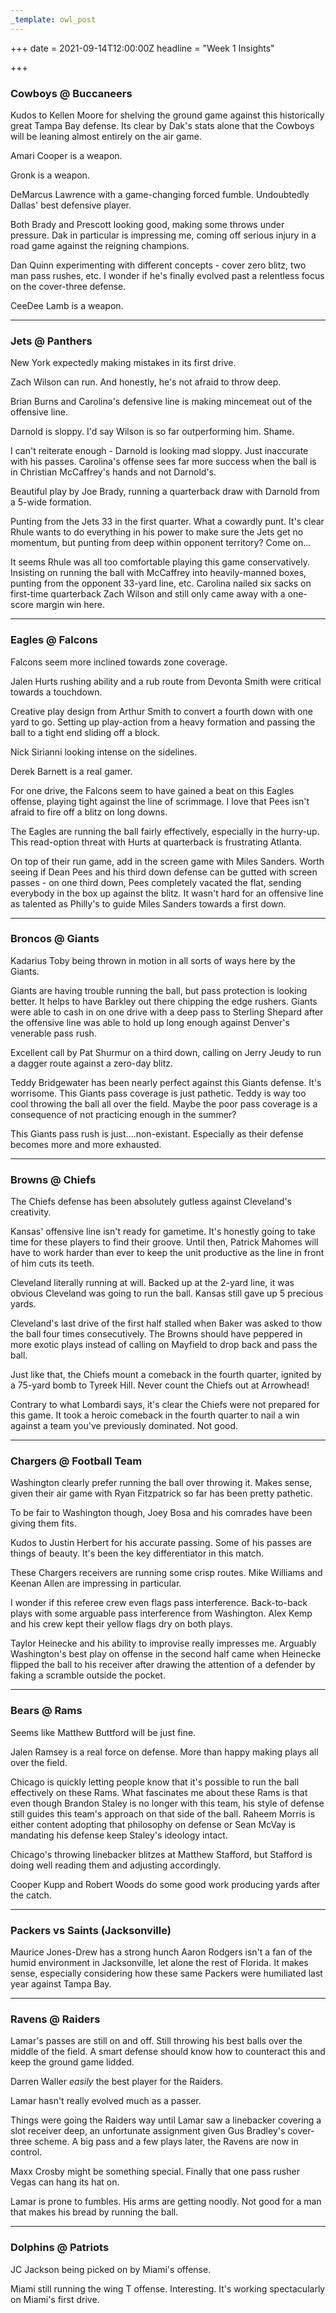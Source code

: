 ```yaml
---
_template: owl_post
---
```



+++
date = 2021-09-14T12:00:00Z
headline = "Week 1 Insights"

+++
### Cowboys @ Buccaneers

Kudos to Kellen Moore for shelving the ground game against this historically great Tampa Bay defense. Its clear by Dak's stats alone that the Cowboys will be leaning almost entirely on the air game.

Amari Cooper is a weapon.

Gronk is a weapon.

DeMarcus Lawrence with a game-changing forced fumble. Undoubtedly Dallas' best defensive player.

Both Brady and Prescott looking good, making some throws under pressure. Dak in particular is impressing me, coming off serious injury in a road game against the reigning champions.

Dan Quinn experimenting with different concepts - cover zero blitz, two man pass rushes, etc. I wonder if he's finally evolved past a relentless focus on the cover-three defense.

CeeDee Lamb is a weapon.

***

### Jets @ Panthers

New York expectedly making mistakes in its first drive.

Zach Wilson can run. And honestly, he's not afraid to throw deep.

Brian Burns and Carolina's defensive line is making mincemeat out of the offensive line.

Darnold is sloppy. I'd say Wilson is so far outperforming him. Shame.

I can't reiterate enough - Darnold is looking mad sloppy. Just inaccurate with his passes. Carolina's offense sees far more success when the ball is in Christian McCaffrey's hands and not Darnold's.

Beautiful play by Joe Brady, running a quarterback draw with Darnold from a 5-wide formation.

Punting from the Jets 33 in the first quarter. What a cowardly punt. It's clear Rhule wants to do everything in his power to make sure the Jets get no momentum, but punting from deep within opponent territory? Come on...

It seems Rhule was all too comfortable playing this game conservatively. Insisting on running the ball with McCaffrey into heavily-manned boxes, punting from the opponent 33-yard line, etc. Carolina nailed six sacks on first-time quarterback Zach Wilson and still only came away with a one-score margin win here.

***

### Eagles @ Falcons

Falcons seem more inclined towards zone coverage.

Jalen Hurts rushing ability and a rub route from Devonta Smith were critical towards a touchdown.

Creative play design from Arthur Smith to convert a fourth down with one yard to go. Setting up play-action from a heavy formation and passing the ball to a tight end sliding off a block.

Nick Sirianni looking intense on the sidelines.

Derek Barnett is a real gamer.

For one drive, the Falcons seem to have gained a beat on this Eagles offense, playing tight against the line of scrimmage. I love that Pees isn't afraid to fire off a blitz on long downs.

The Eagles are running the ball fairly effectively, especially in the hurry-up. This read-option threat with Hurts at quarterback is frustrating Atlanta.

On top of their run game, add in the screen game with Miles Sanders. Worth seeing if Dean Pees and his third down defense can be gutted with screen passes - on one third down, Pees completely vacated the flat, sending everybody in the box up against the blitz. It wasn't hard for an offensive line as talented as Philly's to guide Miles Sanders towards a first down.

***

### Broncos @ Giants

Kadarius Toby being thrown in motion in all sorts of ways here by the Giants.

Giants are having trouble running the ball, but pass protection is looking better. It helps to have Barkley out there chipping the edge rushers. Giants were able to cash in on one drive with a deep pass to Sterling Shepard after the offensive line was able to hold up long enough against Denver's venerable pass rush.

Excellent call by Pat Shurmur on a third down, calling on Jerry Jeudy to run a dagger route against a zero-day blitz.

Teddy Bridgewater has been nearly perfect against this Giants defense. It's worrisome. This Giants pass coverage is just pathetic. Teddy is way too cool throwing the ball all over the field. Maybe the poor pass coverage is a consequence of not practicing enough in the summer?

This Giants pass rush is just....non-existant. Especially as their defense becomes more and more exhausted.

***

### Browns @ Chiefs

The Chiefs defense has been absolutely gutless against Cleveland's creativity.

Kansas' offensive line isn't ready for gametime. It's honestly going to take time for these players to find their groove. Until then, Patrick Mahomes will have to work harder than ever to keep the unit productive as the line in front of him cuts its teeth.

Cleveland literally running at will. Backed up at the 2-yard line, it was obvious Cleveland was going to run the ball. Kansas still gave up 5 precious yards.

Cleveland's last drive of the first half stalled when Baker was asked to thow the ball four times consecutively. The Browns should have peppered in more exotic plays instead of calling on Mayfield to drop back and pass the ball.

Just like that, the Chiefs mount a comeback in the fourth quarter, ignited by a 75-yard bomb to Tyreek Hill. Never count the Chiefs out at Arrowhead!

Contrary to what Lombardi says, it's clear the Chiefs were not prepared for this game. It took a heroic comeback in the fourth quarter to nail a win against a team you've previously dominated. Not good.

***

### Chargers @ Football Team

Washington clearly prefer running the ball over throwing it. Makes sense, given their air game with Ryan Fitzpatrick so far has been pretty pathetic.

To be fair to Washington though, Joey Bosa and his comrades have been giving them fits.

Kudos to Justin Herbert for his accurate passing. Some of his passes are things of beauty. It's been the key differentiator in this match.

These Chargers receivers are running some crisp routes. Mike Williams and Keenan Allen are impressing in particular.

I wonder if this referee crew even flags pass interference. Back-to-back plays with some arguable pass interference from Washington. Alex Kemp and his crew kept their yellow flags dry on both plays.

Taylor Heinecke and his ability to improvise really impresses me. Arguably Washington's best play on offense in the second half came when Heinecke flipped the ball to his receiver after drawing the attention of a defender by faking a scramble outside the pocket.

***

### Bears @ Rams

Seems like Matthew Buttford will be just fine.

Jalen Ramsey is a real force on defense. More than happy making plays all over the field.

Chicago is quickly letting people know that it's possible to run the ball effectively on these Rams. What fascinates me about these Rams is that even though Brandon Staley is no longer with this team, his style of defense still guides this team's approach on that side of the ball. Raheem Morris is either content adopting that philosophy on defense or Sean McVay is mandating his defense keep Staley's ideology intact.

Chicago's throwing linebacker blitzes at Matthew Stafford, but Stafford is doing well reading them and adjusting accordingly.

Cooper Kupp and Robert Woods do some good work producing yards after the catch.

***

### Packers vs Saints (Jacksonville)

Maurice Jones-Drew has a strong hunch Aaron Rodgers isn't a fan of the humid environment in Jacksonville, let alone the rest of Florida. It makes sense, especially considering how these same Packers were humiliated last year against Tampa Bay.

***

### Ravens @ Raiders

Lamar's passes are still on and off. Still throwing his best balls over the middle of the field. A smart defense should know how to counteract this and keep the ground game lidded.

Darren Waller _easily_ the best player for the Raiders.

Lamar hasn't really evolved much as a passer.

Things were going the Raiders way until Lamar saw a linebacker covering a slot receiver deep, an unfortunate assignment given Gus Bradley's cover-three scheme. A big pass and a few plays later, the Ravens are now in control.

Maxx Crosby might be something special. Finally that one pass rusher Vegas can hang its hat on.

Lamar is prone to fumbles. His arms are getting noodly. Not good for a man that makes his bread by running the ball.

***

### Dolphins @ Patriots

JC Jackson being picked on by Miami's offense.

Miami still running the wing T offense. Interesting. It's working spectacularly on Miami's first drive.
